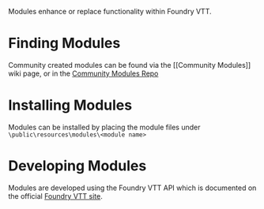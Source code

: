 Modules enhance or replace functionality within Foundry VTT.

# Finding Modules
Community created modules can be found via the [[Community Modules]] wiki page, or in the [Community Modules Repo](https://github.com/foundry-vtt-community/modules)

# Installing Modules
Modules can be installed by placing the module files under `\public\resources\modules\<module name>`

# Developing Modules
Modules are developed using the Foundry VTT API which is documented on the official [Foundry VTT site](http://foundryvtt.com/pages/api.html).